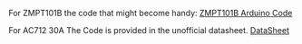 For ZMPT101B the code that might become handy: 
[ZMPT101B Arduino Code](https://github.com/Abdurraziq/ZMPT101B-arduino)

For AC712 30A The Code is provided in the unofficial datasheet. [DataSheet](https://github.com/EchoSniper/Raff_IUB/blob/main/DataSheets/AC712_30A.pdf)
